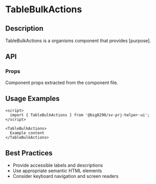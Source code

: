 # TableBulkActions

## Description

TableBulkActions is a organisms component that provides [purpose].

## API

### Props

Component props extracted from the component file.

## Usage Examples

```svelte
<script>
  import { TableBulkActions } from '@big0290/sv-prj-helper-ui';
</script>

<TableBulkActions>
  Example content
</TableBulkActions>
```

## Best Practices

- Provide accessible labels and descriptions
- Use appropriate semantic HTML elements
- Consider keyboard navigation and screen readers
